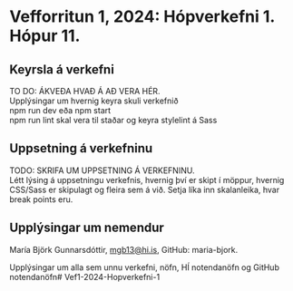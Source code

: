 # Vefforritun 1, 2024: Hópverkefni 1. Hópur 11.

## Keyrsla á verkefni

TO DO: ÁKVEÐA HVAÐ Á AÐ VERA HÉR. <br>
Upplýsingar um hvernig keyra skuli verkefnið <br>
npm run dev eða npm start <br>
npm run lint skal vera til staðar og keyra stylelint á Sass <br>


## Uppsetning á verkefninu

TODO: SKRIFA UM UPPSETNING Á VERKEFNINU. <br>
Létt lýsing á uppsetningu verkefnis, hvernig því er skipt í möppur, hvernig CSS/Sass er skipulagt og fleira sem á við. Setja líka inn skalanleika, hvar break points eru. <br>

## Upplýsingar um nemendur

María Björk Gunnarsdóttir, mgb13@hi.is, GitHub: maria-bjork. <br>



Upplýsingar um alla sem unnu verkefni, nöfn, HÍ notendanöfn og GitHub notendanöfn# Vef1-2024-Hopverkefni-1
